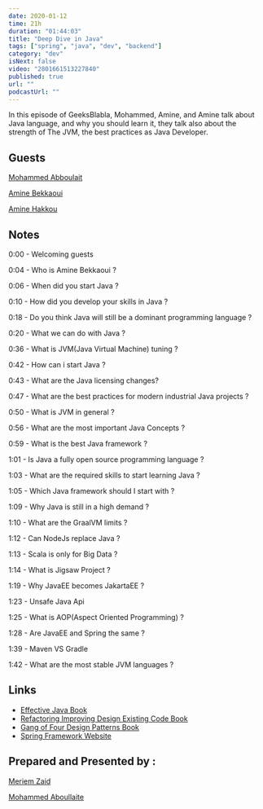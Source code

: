 ```yaml
---
date: 2020-01-12
time: 21h
duration: "01:44:03"
title: "Deep Dive in Java"
tags: ["spring", "java", "dev", "backend"]
category: "dev"
isNext: false
video: "2801661513227840"
published: true
url: ""
podcastUrl: ""
---
```


In this episode of GeeksBlabla, Mohammed, Amine, and Amine talk about Java language, and why you should learn it, they talk also about the strength of The JVM, the best practices as Java Developer.

## Guests

[Mohammed Abboulait](https://twitter.com/laytoun)

[Amine Bekkaoui](https://www.linkedin.com/in/amine-bekkaoui-3a622b46)

[Amine Hakkou](https://twitter.com/amine_hakkou)

## Notes

0:00 - Welcoming guests

0:04 - Who is Amine Bekkaoui ?

0:06 - When did you start Java ?

0:10 - How did you develop your skills in Java ?

0:18 - Do you think Java will still be a dominant programming language ?

0:20 - What we can do with Java ?

0:36 - What is JVM(Java Virtual Machine) tuning ?

0:42 - How can i start Java ?

0:43 - What are the Java licensing changes?

0:47 - What are the best practices for modern industrial Java projects ?

0:50 - What is JVM in general ?

0:56 - What are the most important Java Concepts ?

0:59 - What is the best Java framework ?

1:01 - Is Java a fully open source programming language ?

1:03 - What are the required skills to start learning Java ?

1:05 - Which Java framework should I start with ?

1:09 - Why Java is still in a high demand ?

1:10 - What are the GraalVM limits ?

1:12 - Can NodeJs replace Java ?

1:13 - Scala is only for Big Data ?

1:14 - What is Jigsaw Project ?

1:19 - Why JavaEE becomes JakartaEE ?

1:23 - Unsafe Java Api

1:25 - What is AOP(Aspect Oriented Programming) ?

1:28 - Are JavaEE and Spring the same ?

1:39 - Maven VS Gradle

1:42 - What are the most stable JVM languages ?

## Links

- [Effective Java Book](https://www.amazon.com/Effective-Java-Joshua-Bloch/dp/0134685997)
- [Refactoring Improving Design Existing Code Book](https://www.amazon.fr/Refactoring-Improving-Design-Existing-Code/dp/0201485672)
- [Gang of Four Design Patterns Book](https://springframework.guru/gang-of-four-design-patterns/)
- [Spring Framework Website](https://spring.io/projects/spring-framework)

## Prepared and Presented by :

[Meriem Zaid](https://www.facebook.com/MeriemZaid/)

[Mohammed Aboullaite](https://www.facebook.com/aboullaite)
